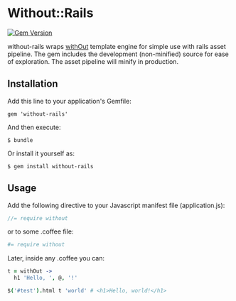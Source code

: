 # Without::Rails

[![Gem Version](https://badge.fury.io/rb/without-rails.svg)](http://badge.fury.io/rb/without-rails)

without-rails wraps [withOut](https://github.com/ukoloff/without)
template engine for simple use with rails asset pipeline.
The gem includes the development (non-minified) source
for ease of exploration.
The asset pipeline will minify in production.

## Installation

Add this line to your application's Gemfile:

    gem 'without-rails'

And then execute:

    $ bundle

Or install it yourself as:

    $ gem install without-rails

## Usage

Add the following directive to your Javascript manifest file
(application.js):


```js
//= require without
```

or to some .coffee file:


```coffee
#= require without
```

Later, inside any .coffee you can:

```coffee
t = withOut ->
  h1 'Hello, ', @, '!'

$('#test').html t 'world' # <h1>Hello, world!</h1>

```

